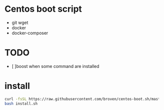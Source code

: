 # Centos boot script

- git wget
- docker
- docker-composer


# TODO
- [ ]boost when some command are installed

# install

```bash
curl -fsSL https://raw.githubusercontent.com/broven/centos-boot.sh/master/install.sh -o install.sh
bash install.sh
```
